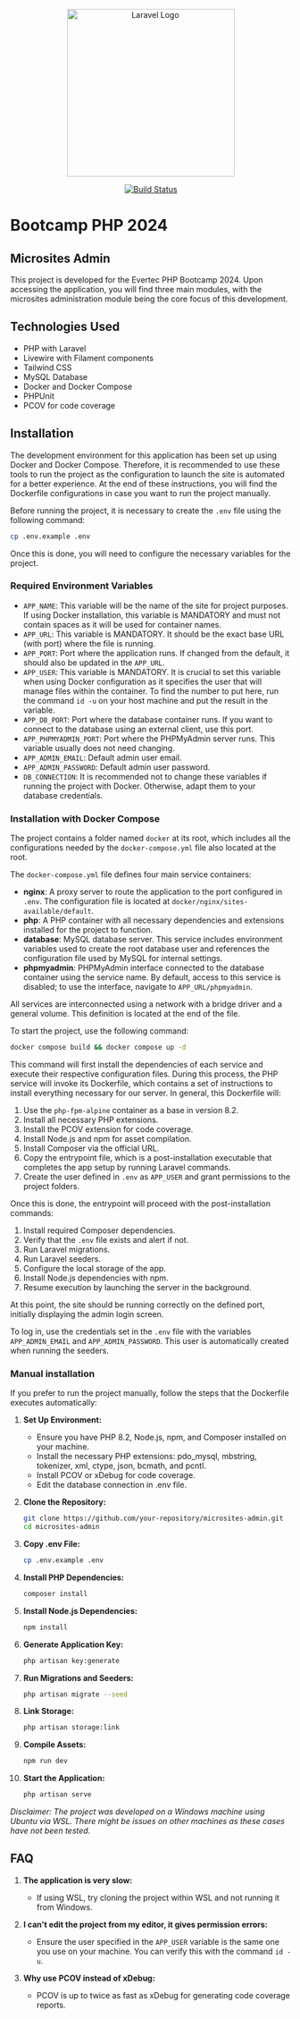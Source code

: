 <p align="center"><a href="#" target="_blank"><img src="https://www.evertecinc.com/wp-content/uploads/2020/07/logo-evertec-footer.png" width="300" alt="Laravel Logo"></a></p>

<p align="center">
<a href="https://github.com/AngeloCaruso/evertec-placetogrow/actions/workflows/build.yml"><img src="https://github.com/AngeloCaruso/evertec-placetogrow/actions/workflows/build.yml/badge.svg" alt="Build Status"></a>

# Bootcamp PHP 2024

## Microsites Admin

This project is developed for the Evertec PHP Bootcamp 2024. Upon accessing the application, you will find three main modules, with the microsites administration module being the core focus of this development.

## Technologies Used
- PHP with Laravel
- Livewire with Filament components
- Tailwind CSS
- MySQL Database
- Docker and Docker Compose
- PHPUnit
- PCOV for code coverage

## Installation

The development environment for this application has been set up using Docker and Docker Compose. Therefore, it is recommended to use these tools to run the project as the configuration to launch the site is automated for a better experience. At the end of these instructions, you will find the Dockerfile configurations in case you want to run the project manually.

Before running the project, it is necessary to create the `.env` file using the following command:

```bash
cp .env.example .env
```

Once this is done, you will need to configure the necessary variables for the project.

### Required Environment Variables
- `APP_NAME`: This variable will be the name of the site for project purposes. If using Docker installation, this variable is MANDATORY and must not contain spaces as it will be used for container names.
- `APP_URL`: This variable is MANDATORY. It should be the exact base URL (with port) where the file is running.
- `APP_PORT`: Port where the application runs. If changed from the default, it should also be updated in the `APP_URL`.
- `APP_USER`: This variable is MANDATORY. It is crucial to set this variable when using Docker configuration as it specifies the user that will manage files within the container. To find the number to put here, run the command `id -u` on your host machine and put the result in the variable.
- `APP_DB_PORT`: Port where the database container runs. If you want to connect to the database using an external client, use this port.
- `APP_PHPMYADMIN_PORT`: Port where the PHPMyAdmin server runs. This variable usually does not need changing.
- `APP_ADMIN_EMAIL`: Default admin user email.
- `APP_ADMIN_PASSWORD`: Default admin user password.
- `DB_CONNECTION`: It is recommended not to change these variables if running the project with Docker. Otherwise, adapt them to your database credentials.

### Installation with Docker Compose

The project contains a folder named `docker` at its root, which includes all the configurations needed by the `docker-compose.yml` file also located at the root.

The `docker-compose.yml` file defines four main service containers:
- **nginx**: A proxy server to route the application to the port configured in `.env`. The configuration file is located at `docker/nginx/sites-available/default`.
- **php**: A PHP container with all necessary dependencies and extensions installed for the project to function.
- **database**: MySQL database server. This service includes environment variables used to create the root database user and references the configuration file used by MySQL for internal settings.
- **phpmyadmin**: PHPMyAdmin interface connected to the database container using the service name. By default, access to this service is disabled; to use the interface, navigate to `APP_URL/phpmyadmin`.

All services are interconnected using a network with a bridge driver and a general volume. This definition is located at the end of the file.

To start the project, use the following command:

```bash
docker compose build && docker compose up -d
```

This command will first install the dependencies of each service and execute their respective configuration files. During this process, the PHP service will invoke its Dockerfile, which contains a set of instructions to install everything necessary for our server. In general, this Dockerfile will:
1. Use the `php-fpm-alpine` container as a base in version 8.2.
2. Install all necessary PHP extensions.
3. Install the PCOV extension for code coverage.
4. Install Node.js and npm for asset compilation.
5. Install Composer via the official URL.
6. Copy the entrypoint file, which is a post-installation executable that completes the app setup by running Laravel commands.
7. Create the user defined in `.env` as `APP_USER` and grant permissions to the project folders.

Once this is done, the entrypoint will proceed with the post-installation commands:
1. Install required Composer dependencies.
2. Verify that the `.env` file exists and alert if not.
3. Run Laravel migrations.
4. Run Laravel seeders.
5. Configure the local storage of the app.
6. Install Node.js dependencies with npm.
7. Resume execution by launching the server in the background.

At this point, the site should be running correctly on the defined port, initially displaying the admin login screen.

To log in, use the credentials set in the `.env` file with the variables `APP_ADMIN_EMAIL` and `APP_ADMIN_PASSWORD`. This user is automatically created when running the seeders.

### Manual installation

If you prefer to run the project manually, follow the steps that the Dockerfile executes automatically:

1. **Set Up Environment:**
   - Ensure you have PHP 8.2, Node.js, npm, and Composer installed on your machine.
   - Install the necessary PHP extensions: pdo_mysql, mbstring, tokenizer, xml, ctype, json, bcmath, and pcntl.
   - Install PCOV or xDebug for code coverage.
   - Edit the database connection in .env file.

2. **Clone the Repository:**
   ```bash
   git clone https://github.com/your-repository/microsites-admin.git
   cd microsites-admin
   ```

3. **Copy .env File:**
   ```bash
   cp .env.example .env
   ```

4. **Install PHP Dependencies:**
   ```bash
   composer install
   ```

5. **Install Node.js Dependencies:**
   ```bash
   npm install
   ```

6. **Generate Application Key:**
   ```bash
   php artisan key:generate
   ```

7. **Run Migrations and Seeders:**
   ```bash
   php artisan migrate --seed
   ```

8. **Link Storage:**
   ```bash
   php artisan storage:link
   ```

9. **Compile Assets:**
   ```bash
   npm run dev
   ```

10. **Start the Application:**
    ```bash
    php artisan serve
    ```

*Disclaimer: The project was developed on a Windows machine using Ubuntu via WSL. There might be issues on other machines as these cases have not been tested.*

## FAQ

1. **The application is very slow:**
   - If using WSL, try cloning the project within WSL and not running it from Windows.

2. **I can't edit the project from my editor, it gives permission errors:**
   - Ensure the user specified in the `APP_USER` variable is the same one you use on your machine. You can verify this with the command `id -u`.

3. **Why use PCOV instead of xDebug:**
   - PCOV is up to twice as fast as xDebug for generating code coverage reports.
